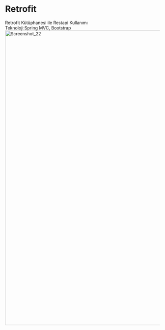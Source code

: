 # Retrofit
Retrofit Kütüphanesi ile Restapi Kullanımı
<br>
Teknoloji:Spring MVC, Bootstrap
<img width="960" alt="Screenshot_22" src="https://user-images.githubusercontent.com/53636503/67126577-16ec0880-f200-11e9-9009-16987b384277.png">

